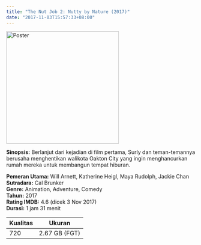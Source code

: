 ```yaml
---
title: "The Nut Job 2: Nutty by Nature (2017)"
date: "2017-11-03T15:57:33+08:00"
---
```


<img src="/img/poster/film-the-nut-job-2-nutty-by-nature-2017.jpg" alt="Poster" style="width: 300px;"/>

**Sinopsis:** Berlanjut dari kejadian di film pertama, Surly dan teman-temannya berusaha menghentikan walikota Oakton City yang ingin menghancurkan rumah mereka untuk membangun tempat hiburan.

**Pemeran Utama:** Will Arnett, Katherine Heigl, Maya Rudolph, Jackie Chan  
**Sutradara:** Cal Brunker  
**Genre:** Animation, Adventure, Comedy  
**Tahun:** 2017  
**Rating IMDB:** 4.6 (dicek 3 Nov 2017)  
**Durasi:** 1 jam 31 menit

Kualitas | Ukuran
-------- | ------
720      | 2.67 GB (FGT)